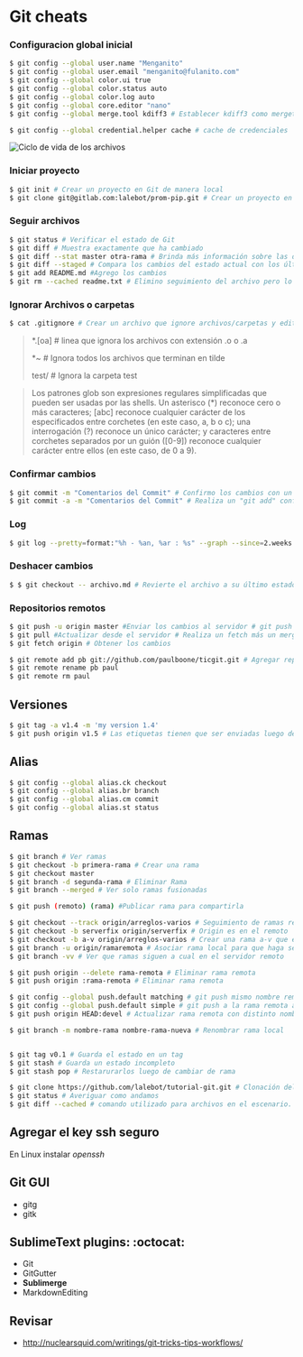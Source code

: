 # Git cheats

### Configuracion global inicial

```bash
$ git config --global user.name "Menganito"
$ git config --global user.email "menganito@fulanito.com"
$ git config --global color.ui true
$ git config --global color.status auto
$ git config --global color.log auto
$ git config --global core.editor "nano"
$ git config --global merge.tool kdiff3 # Establecer kdiff3 como mergetool default

$ git config --global credential.helper cache # cache de credenciales
```

![Ciclo de vida de los archivos](http://git-scm.com/figures/18333fig0201-tn.png "Ciclo de vida de los archivos")

### Iniciar proyecto
```bash
$ git init # Crear un proyecto en Git de manera local
$ git clone git@gitlab.com:lalebot/prom-pip.git # Crear un proyecto en Git de manera remota
```

### Seguir archivos
```bash
$ git status # Verificar el estado de Git
$ git diff # Muestra exactamente que ha cambiado
$ git diff --stat master otra-rama # Brinda más información sobre las diferencias entre ramas
$ git diff --staged # Compara los cambios del estado actual con los últimos confirmados
$ git add README.md #Agrego los cambios
$ git rm --cached readme.txt # Elimino seguimiento del archivo pero lo mantengo el el repositorio local

```

### Ignorar Archivos o carpetas
```bash
$ cat .gitignore # Crear un archivo que ignore archivos/carpetas y editarlo agregando:
```
> *.[oa] # linea que ignora los archivos con extensión .o o .a
> 
> *~ # Ignora todos los archivos que terminan en tilde
> 
> test/ # Ignora la carpeta test

> Los patrones glob son expresiones regulares simplificadas que pueden ser usadas por las shells. Un asterisco (*) reconoce cero o más caracteres; [abc] reconoce cualquier carácter de los especificados entre corchetes (en este caso, a, b o c); una interrogación (?) reconoce un único carácter; y caracteres entre corchetes separados por un guión ([0-9]) reconoce cualquier carácter entre ellos (en este caso, de 0 a 9).

### Confirmar cambios
```bash
$ git commit -m "Comentarios del Commit" # Confirmo los cambios con un comentario
$ git commit -a -m "Comentarios del Commit" # Realiza un "git add" confirmando el seguimiento de todos los archivos
```

### Log
```bash
$ git log --pretty=format:"%h - %an, %ar : %s" --graph --since=2.weeks
```

### Deshacer cambios
```bash
$ $ git checkout -- archivo.md # Revierte el archivo a su último estado confirmado
```

### Repositorios remotos
```bash
$ git push -u origin master #Enviar los cambios al servidor # git push [seudónimo] [ramificación] 
$ git pull #Actualizar desde el servidor # Realiza un fetch más un merge
$ git fetch origin # Obtener los cambios

$ git remote add pb git://github.com/paulboone/ticgit.git # Agregar repositorio remoto al proyecto con nombre local pb.
$ git remote rename pb paul
$ git remote rm paul
```

## Versiones
```bash
$ git tag -a v1.4 -m 'my version 1.4'
$ git push origin v1.5 # Las etiquetas tienen que ser enviadas luego de creadas.
```

## Alias
```bash
$ git config --global alias.ck checkout
$ git config --global alias.br branch
$ git config --global alias.cm commit
$ git config --global alias.st status
```

## Ramas
```bash
$ git branch # Ver ramas
$ git checkout -b primera-rama # Crear una rama
$ git checkout master
$ git branch -d segunda-rama # Eliminar Rama
$ git branch --merged # Ver solo ramas fusionadas

$ git push (remoto) (rama) #Publicar rama para compartirla

$ git checkout --track origin/arreglos-varios # Seguimiento de ramas remotas con mismo nombre
$ git checkout -b serverfix origin/serverfix # Origin es en el remoto
$ git checkout -b a-v origin/arreglos-varios # Crear una rama a-v que esta vinculada con la rama remota arreglos-varios
$ git branch -u origin/ramaremota # Asociar rama local para que haga seguimiento de la rama remota.
$ git branch -vv # Ver que ramas siguen a cual en el servidor remoto

$ git push origin --delete rama-remota # Eliminar rama remota
$ git push origin :rama-remota # Eliminar rama remota

$ git config --global push.default matching # git push mismo nombre remoto
$ git config --global push.default simple # git push a la rama remota asociada
$ git push origin HEAD:devel # Actualizar rama remota con distinto nombre desde la rama dv

$ git branch -m nombre-rama nombre-rama-nueva # Renombrar rama local
```

```bash

```

```bash
$ git tag v0.1 # Guarda el estado en un tag
$ git stash # Guarda un estado incompleto
$ git stash pop # Restarurarlos luego de cambiar de rama
```

```bash
$ git clone https://github.com/lalebot/tutorial-git.git # Clonación del repositorio.
$ git status # Averiguar como andamos
$ git diff --cached # comando utilizado para archivos en el escenario.
```

## Agregar el key ssh seguro
En Linux instalar *openssh*

## Git GUI
+ gitg
+ gitk

## SublimeText plugins: :octocat:
- Git
- GitGutter
- **Sublimerge**
- MarkdownEditing

## Revisar
- http://nuclearsquid.com/writings/git-tricks-tips-workflows/